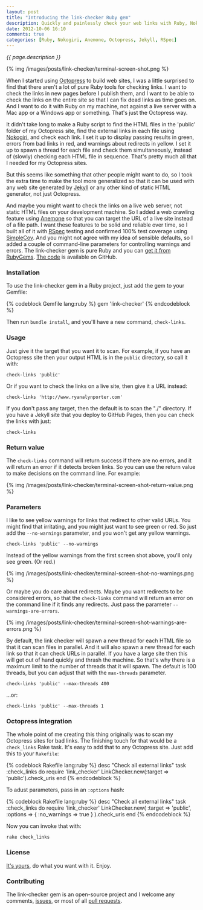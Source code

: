 ```yaml
---
layout: post
title: "Introducing the link-checker Ruby gem"
description: Quickly and painlessly check your web links with Ruby, Nokogiri and Anemone
date: 2012-10-06 16:10
comments: true
categories: [Ruby, Nokogiri, Anemone, Octopress, Jekyll, RSpec]
---
```


_{{ page.description }}_

{% img /images/posts/link-checker/terminal-screen-shot.png %}

When I started using [Octopress](http://octopress.org) to build web sites, I was a little surprised to find that there aren't a lot of pure Ruby tools for checking links.  I want to check the links in new pages before I publish them, and I want to be able to check the links on the entire site so that I can fix dead links as time goes on.  And I want to do it with Ruby on my machine, not against a live server with a Mac app or a Windows app or something.  That's just the Octopress way.

It didn't take long to make a Ruby script to find the HTML files in the 'public' folder of my Octopress site, find the external links in each file using [Nokogiri](http://nokogiri.org), and check each link.  I set it up to display passing results in green, errors from bad links in red, and warnings about redirects in yellow.  I set it up to spawn a thread for each file and check them simultaneously, instead of (slowly) checking each HTML file in sequence.  That's pretty much all that I needed for my Octopress sites.

But this seems like something that other people might want to do, so I took the extra time to make the tool more generalized so that it can be used with any web site generated by [Jekyll](https://github.com/mojombo/jekyll) or any other kind of static HTML generator, not just Octopress.

And maybe you might want to check the links on a live web server, not static HTML files on your development machine.  So I added a web crawling feature using [Anemone](http://anemone.rubyforge.org) so that you can target the URL of a live site instead of a file path.  I want these features to be solid and reliable over time, so I built all of it with [RSpec](http://rspec.info) testing and confirmed 100% test coverage using [SimpleCov](https://github.com/colszowka/simplecov).  And you might not agree with my idea of sensible defaults, so I added a couple of command-line parameters for controlling warnings and errors.  The link-checker gem is pure Ruby and you can [get it from RubyGems](https://rubygems.org/gems/link-checker).  [The code](https://github.com/endymion/link-checker) is available on GitHub.

### Installation

To use the link-checker gem in a Ruby project, just add the gem to your Gemfile:

{% codeblock Gemfile lang:ruby %}
gem 'link-checker'
{% endcodeblock %}

Then run ```bundle install```, and you'll have a new command, ```check-links```.

### Usage

Just give it the target that you want it to scan.  For example, if you have an Octopress site then your output HTML is in the ```public``` directory, so call it with:

    check-links 'public'

Or if you want to check the links on a live site, then give it a URL instead:

    check-links 'http://www.ryanalynporter.com'

If you don't pass any target, then the default is to scan the "./" directory.  If you have a Jekyll site that you deploy to GitHub Pages, then you can check the links with just:

    check-links

### Return value

The ```check-links``` command will return success if there are no errors, and it will return an error if it detects broken links.  So you can use the return value to make decisions on the command line.  For example:

{% img /images/posts/link-checker/terminal-screen-shot-return-value.png %}

### Parameters

I like to see yellow warnings for links that redirect to other valid URLs.  You might find that irritating, and you might just want to see green or red.  So just add the ```--no-warnings``` parameter, and you won't get any yellow warnings.

    check-links 'public' --no-warnings

Instead of the yellow warnings from the first screen shot above, you'll only see green.  (Or red.)

{% img /images/posts/link-checker/terminal-screen-shot-no-warnings.png %}

Or maybe you do care about redirects.  Maybe you want redirects to be considered errors, so that the ```check-links``` command will return an error on the command line if it finds any redirects.  Just pass the parameter ```--warnings-are-errors```.

{% img /images/posts/link-checker/terminal-screen-shot-warnings-are-errors.png %}

By default, the link checker will spawn a new thread for each HTML file so that it can scan files in parallel.  And it will also spawn a new thread for each link so that it can check URLs in parallel.  If you have a large site then this will get out of hand quickly and thrash the machine.  So that's why there is a maximum limit to the number of threads that it will spawn.  The default is 100 threads, but you can adjust that with the ```max-threads``` parameter.

    check-links 'public' --max-threads 400

...or:

    check-links 'public' --max-threads 1

### Octopress integration

The whole point of me creating this thing originally was to scan my Octopress sites for bad links.  The finishing touch for that would be a ```check_links``` Rake task.  It's easy to add that to any Octopress site.  Just add this to your ```Rakefile```:

{% codeblock Rakefile lang:ruby %}
desc "Check all external links"
task :check_links do
  require 'link_checker'
  LinkChecker.new(:target => 'public').check_uris
end
{% endcodeblock %}

To adust parameters, pass in an ```:options``` hash:

{% codeblock Rakefile lang:ruby %}
desc "Check all external links"
task :check_links do
  require 'link_checker'
  LinkChecker.new(
    :target => 'public',
    :options => { :no_warnings => true }
  ).check_uris
end
{% endcodeblock %}

Now you can invoke that with:

    rake check_links

### License

[It's yours](https://github.com/endymion/link-checker/blob/master/LICENSE.txt), do what you want with it.  Enjoy.

### Contributing

The link-checker gem is an open-source project and I welcome any comments, [issues](https://github.com/endymion/link-checker/issues), or most of all [pull requests](https://github.com/endymion/link-checker/pulls).

